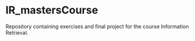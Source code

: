 # IR_mastersCourse
Repository containing exercises and final project for the course Information Retrieval.
